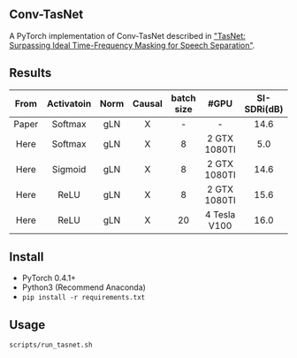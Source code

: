 ## Conv-TasNet
A PyTorch implementation of Conv-TasNet described in ["TasNet: Surpassing Ideal Time-Frequency Masking for Speech Separation"](https://arxiv.org/abs/1809.07454).

## Results
| From |  Activatoin |Norm | Causal | batch size |      #GPU      | SI-SDRi(dB) | SDRi(dB)|
|:----:|:-----------:|:---:|:------:|:----------:|:--------------:|:-----------:|:-------:|
| Paper|   Softmax   | gLN |   X    |     -      |        -       |    14.6     |  15.0   |
| Here |   Softmax   | gLN |   X    |     8      |  2 GTX 1080TI  |    5.0      |  5.2    |
| Here |   Sigmoid   | gLN |   X    |     8      |  2 GTX 1080TI  |    14.6     |  14.9   |
| Here |     ReLU    | gLN |   X    |     8      |  2 GTX 1080TI  |    15.6     |  15.8   |
| Here |     ReLU    | gLN |   X    |     20     |  4 Tesla V100  |    16.0     |  16.3   |

## Install
- PyTorch 0.4.1+
- Python3 (Recommend Anaconda)
- `pip install -r requirements.txt`

## Usage
```bash
scripts/run_tasnet.sh
```
